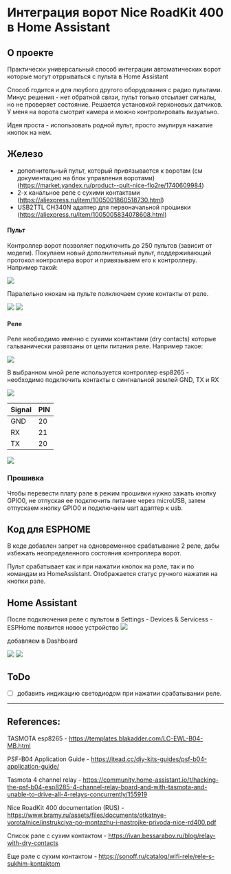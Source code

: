# Интеграция ворот Nice RoadKit 400 в Home Assistant

## О проекте 

Практически универсальный способ интеграции автоматических ворот которые могут отррываться с пульта в Home Assistant

Способ годится и для люубого другого оборудования с радио пультами. Минус решения - нет обратной связи, пульт только отсылает сигналы, но не проверяет состояние. Решается установкой герконовых датчиков. У меня на ворота смотрит камера и можно контролировать визуально. 

Идея проста - использовать родной пульт, просто эмулируя нажатие кнопок на нем. 

## Железо 

- дополнительный пульт, который привязывается к воротам (см документацию на блок управления воротами) (https://market.yandex.ru/product--pult-nice-flo2re/1740609984)
- 2-х канальное реле с сухими контактами (https://aliexpress.ru/item/1005001860518730.html)
- USB2TTL CH340N адаптер для первоначальной прошивки (https://aliexpress.ru/item/1005005834078608.html)

#### Пульт

Контроллер ворот позволяет подключить до 250 пультов (зависит от модели). Покупаем новый дополнительный пульт, поддерживающий протокол контроллера ворот и привязываем его к контроллеру. Например такой:

![](https://github.com/pdacity/nice-roadkit-400-gate/blob/main/images/transmitter_01.jpg)

Паралельно кнокам на пульте полключаем сухие контакты от реле. 

![](https://github.com/pdacity/nice-roadkit-400-gate/blob/main/images/transmitter_pinout_01.jpg)
![](https://github.com/pdacity/nice-roadkit-400-gate/blob/main/images/transmitter_pinout_02.jpg)

#### Реле

Реле необходимо именно с сухими контактами (dry contacts) которые гальванически развязаны от цепи питания реле. Например такое:

![](https://github.com/pdacity/nice-roadkit-400-gate/blob/main/images/relay.jpg)

В выбранном мной реле используется контроллер esp8265 - необходимо подключить контакты с сингнальной землей GND, TX и RX 

![](https://github.com/pdacity/nice-roadkit-400-gate/blob/main/images/esp8265_pinout_1.jpg)

| Signal | PIN |
|--------|--------|
| GND | 20 |
| RX | 21 |
| TX | 20 |

![](https://github.com/pdacity/nice-roadkit-400-gate/blob/main/images/esp8265_pinout.png)

### Прошивка
Чтобы перевести плату рэле в режим прошивки нужно зажать кнопку GPIO0, не отпуская ее подключить питание через microUSB, затем отпускаем кнопку GPIO0 и подключаем uart адаптер к usb.


## Код для ESPHOME

В коде добавлен запрет на одновременное срабатывание 2 реле, дабы избежать неопределенного состояния контроллера ворот.

Пульт срабатывает как и при нажатии кнопок на рэле, так и по командам из  HomeAssistant. Отображается статус ручного нажатия на кнопки рэле.

## Home Assistant

После подключения реле с пультом в Settings - Devices & Servicess - ESPHome появится новое устройство
![](https://github.com/pdacity/nice-roadkit-400-gate/blob/main/images/ha_00.png)

добавляем в Dashboard 

![](https://github.com/pdacity/nice-roadkit-400-gate/blob/main/images/ha_01.jpg)
![](https://github.com/pdacity/nice-roadkit-400-gate/blob/main/images/ha_02.jpg)

## ToDo
- [ ] добавить индикацию светодиодом при нажатии срабатывании реле.

--- 

## References:
TASMOTA esp8265 - https://templates.blakadder.com/LC-EWL-B04-MB.html

PSF-B04 Application Guide - https://itead.cc/diy-kits-guides/psf-b04-application-guide/

Tasmota 4 channel relay - https://community.home-assistant.io/t/hacking-the-psf-b04-esp8285-4-channel-relay-board-and-with-tasmota-and-unable-to-drive-all-4-relays-concurrently/155919

Nice RoadKit 400 documentation (RUS) - https://www.bramy.ru/assets/files/documents/otkatnye-vorota/nice/instrukciya-po-montazhu-i-nastrojke-privoda-nice-rd400.pdf

Список рэле с сухим контактом - https://ivan.bessarabov.ru/blog/relay-with-dry-contacts

Еще рэле с сухим контактом - https://sonoff.ru/catalog/wifi-rele/rele-s-sukhim-kontaktom